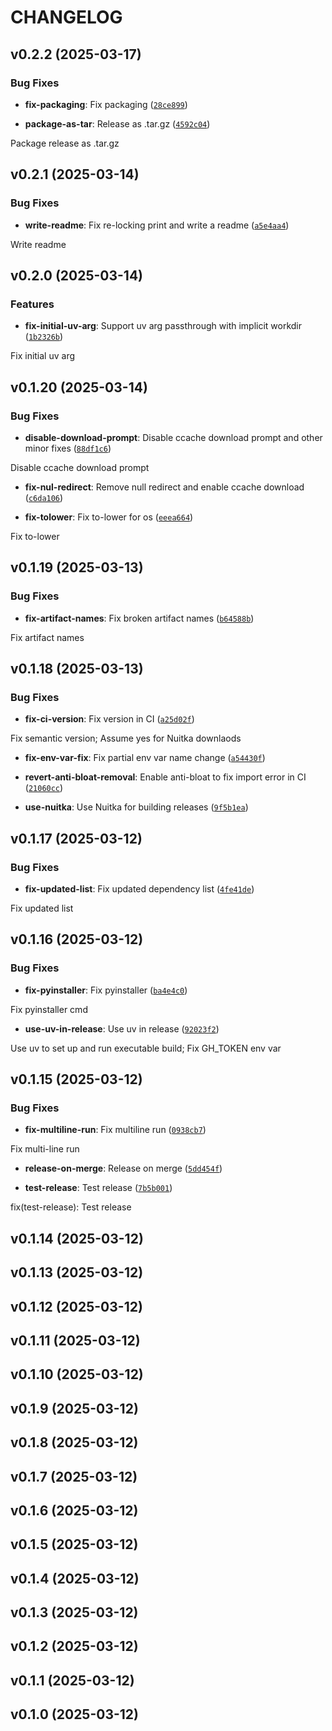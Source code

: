 # CHANGELOG


## v0.2.2 (2025-03-17)

### Bug Fixes

- **fix-packaging**: Fix packaging
  ([`28ce899`](https://github.com/kedvall/pysync/commit/28ce899054aaf10caf716bb06f6665e01a024d2f))

- **package-as-tar**: Release as .tar.gz
  ([`4592c04`](https://github.com/kedvall/pysync/commit/4592c04d26a0f7224bf32b41ae983327a745d910))

Package release as .tar.gz


## v0.2.1 (2025-03-14)

### Bug Fixes

- **write-readme**: Fix re-locking print and write a readme
  ([`a5e4aa4`](https://github.com/kedvall/pysync/commit/a5e4aa45287f06eb748e16f93a3893e755191090))

Write readme


## v0.2.0 (2025-03-14)

### Features

- **fix-initial-uv-arg**: Support uv arg passthrough with implicit workdir
  ([`1b2326b`](https://github.com/kedvall/pysync/commit/1b2326b33208cae7c0c404a89dc722401e65d9b9))

Fix initial uv arg


## v0.1.20 (2025-03-14)

### Bug Fixes

- **disable-download-prompt**: Disable ccache download prompt and other minor fixes
  ([`88df1c6`](https://github.com/kedvall/pysync/commit/88df1c637f42274715bfffb4bd14bd1f8c366342))

Disable ccache download prompt

- **fix-nul-redirect**: Remove null redirect and enable ccache download
  ([`c6da106`](https://github.com/kedvall/pysync/commit/c6da106295eeacfb0d58a22486b29eb98cc422cc))

- **fix-tolower**: Fix to-lower for os
  ([`eeea664`](https://github.com/kedvall/pysync/commit/eeea6642bcb38b6dbee993a330291b640f749afb))

Fix to-lower


## v0.1.19 (2025-03-13)

### Bug Fixes

- **fix-artifact-names**: Fix broken artifact names
  ([`b64588b`](https://github.com/kedvall/pysync/commit/b64588b7a96c302745263d698198b910e19b8e5c))

Fix artifact names


## v0.1.18 (2025-03-13)

### Bug Fixes

- **fix-ci-version**: Fix version in CI
  ([`a25d02f`](https://github.com/kedvall/pysync/commit/a25d02f9a3a46f4294d29bdd27de8bb64a4c41da))

Fix semantic version; Assume yes for Nuitka downlaods

- **fix-env-var-fix**: Fix partial env var name change
  ([`a54430f`](https://github.com/kedvall/pysync/commit/a54430f311b5e36312ac1c2d9064f04a1e672fdc))

- **revert-anti-bloat-removal**: Enable anti-bloat to fix import error in CI
  ([`21060cc`](https://github.com/kedvall/pysync/commit/21060cc675008b7b0118707981024f029c7a5769))

- **use-nuitka**: Use Nuitka for building releases
  ([`9f5b1ea`](https://github.com/kedvall/pysync/commit/9f5b1ea910945f75a1f38dc17983001456efdd9f))


## v0.1.17 (2025-03-12)

### Bug Fixes

- **fix-updated-list**: Fix updated dependency list
  ([`4fe41de`](https://github.com/kedvall/pysync/commit/4fe41de0244ccd0eec847dc3247e34b5f9d698d1))

Fix updated list


## v0.1.16 (2025-03-12)

### Bug Fixes

- **fix-pyinstaller**: Fix pyinstaller
  ([`ba4e4c0`](https://github.com/kedvall/pysync/commit/ba4e4c0c419be7fdad0e2a48fe133b036cde77bf))

Fix pyinstaller cmd

- **use-uv-in-release**: Use uv in release
  ([`92023f2`](https://github.com/kedvall/pysync/commit/92023f2836c7c0f6e9222aaace7cebb515d455c2))

Use uv to set up and run executable build; Fix GH_TOKEN env var


## v0.1.15 (2025-03-12)

### Bug Fixes

- **fix-multiline-run**: Fix multiline run
  ([`0938cb7`](https://github.com/kedvall/pysync/commit/0938cb7a8af2417ba60c3c23a7a9ff6c21206b2c))

Fix multi-line run

- **release-on-merge**: Release on merge
  ([`5dd454f`](https://github.com/kedvall/pysync/commit/5dd454ffbe8101d5551b357e38f3ac6e55a21579))

- **test-release**: Test release
  ([`7b5b001`](https://github.com/kedvall/pysync/commit/7b5b001867656e8816e0daf0edc1022d26ae9e45))

fix(test-release): Test release


## v0.1.14 (2025-03-12)


## v0.1.13 (2025-03-12)


## v0.1.12 (2025-03-12)


## v0.1.11 (2025-03-12)


## v0.1.10 (2025-03-12)


## v0.1.9 (2025-03-12)


## v0.1.8 (2025-03-12)


## v0.1.7 (2025-03-12)


## v0.1.6 (2025-03-12)


## v0.1.5 (2025-03-12)


## v0.1.4 (2025-03-12)


## v0.1.3 (2025-03-12)


## v0.1.2 (2025-03-12)


## v0.1.1 (2025-03-12)


## v0.1.0 (2025-03-12)
